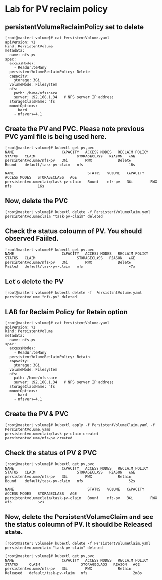 # Lab for PV reclaim policy 

## persistentVolumeReclaimPolicy set to delete
```
[root@master1 volume]# cat PersistentVolume.yaml
apiVersion: v1
kind: PersistentVolume
metadata: 
  name: nfs-pv
spec:
  accessModes:
    - ReadWriteMany
  persistentVolumeReclaimPolicy: Delete
  capacity:
    storage: 3Gi
  volumeMode: Filesystem
  nfs:
    path: /home/nfsshare
    server: 192.168.1.34   # NFS server IP address
  storageClassName: nfs
  mountOptions:
    - hard
    - nfsvers=4.1
```
## Create the PV and PVC. Please note previous PVC yaml file is being used here.
```
[root@master1 volume]# kubectl get pv,pvc
NAME                      CAPACITY   ACCESS MODES   RECLAIM POLICY   STATUS   CLAIM                   STORAGECLASS   REASON   AGE
persistentvolume/nfs-pv   3Gi        RWX            Delete           Bound    default/task-pv-claim   nfs                     16s

NAME                                  STATUS   VOLUME   CAPACITY   ACCESS MODES   STORAGECLASS   AGE
persistentvolumeclaim/task-pv-claim   Bound    nfs-pv   3Gi        RWX            nfs            16s
```

## Now, delete the PVC
```
[root@master1 volume]# kubectl delete -f PersistentVolumeClaim.yaml 
persistentvolumeclaim "task-pv-claim" deleted
```
## Check the status coloumn of PV. You should observed Faiiled.
```
[root@master1 volume]# kubectl get pv,pvc
NAME                      CAPACITY   ACCESS MODES   RECLAIM POLICY   STATUS   CLAIM                   STORAGECLASS   REASON   AGE
persistentvolume/nfs-pv   3Gi        RWX            Delete           Failed   default/task-pv-claim   nfs                     47s
```
## Let's delete the PV 
```
[root@master1 volume]# kubectl delete -f  PersistentVolume.yaml 
persistentvolume "nfs-pv" deleted
```

 ## LAB for Reclaim Policy for Retain option
```
[root@master1 volume]# cat PersistentVolume.yaml 
apiVersion: v1
kind: PersistentVolume
metadata: 
  name: nfs-pv
spec:
  accessModes:
    - ReadWriteMany
  persistentVolumeReclaimPolicy: Retain
  capacity:
    storage: 3Gi
  volumeMode: Filesystem
  nfs:
    path: /home/nfsshare
    server: 192.168.1.34   # NFS server IP address
  storageClassName: nfs
  mountOptions:
    - hard
    - nfsvers=4.1
```
## Create the PV & PVC
```
[root@master1 volume]# kubectl apply -f PersistentVolumeClaim.yaml -f PersistentVolume.yaml
persistentvolumeclaim/task-pv-claim created
persistentvolume/nfs-pv created

```

## Check the status of PV & PVC
```
[root@master1 volume]# kubectl get pv,pvc
NAME                      CAPACITY   ACCESS MODES   RECLAIM POLICY   STATUS   CLAIM                   STORAGECLASS   REASON   AGE
persistentvolume/nfs-pv   3Gi        RWX            Retain           Bound    default/task-pv-claim   nfs                     52s

NAME                                  STATUS   VOLUME   CAPACITY   ACCESS MODES   STORAGECLASS   AGE
persistentvolumeclaim/task-pv-claim   Bound    nfs-pv   3Gi        RWX            nfs            52s
```

## Now, delete the PersistentVolumeClaim and see the status coloumn of PV. It should be Released state. 
```
[root@master1 volume]# kubectl delete -f PersistentVolumeClaim.yaml 
persistentvolumeclaim "task-pv-claim" deleted

[root@master1 volume]# kubectl get pv,pvc
NAME                      CAPACITY   ACCESS MODES   RECLAIM POLICY   STATUS     CLAIM                   STORAGECLASS   REASON   AGE
persistentvolume/nfs-pv   3Gi        RWX            Retain           Released   default/task-pv-claim   nfs                     2m8s
```

